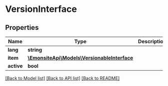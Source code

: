 # VersionInterface

## Properties
Name | Type | Description | Notes
------------ | ------------- | ------------- | -------------
**lang** | **string** |  | [optional] 
**item** | [**\EmonsiteApi\Models\VersionableInterface**](VersionableInterface.md) |  | [optional] 
**active** | **bool** |  | [optional] 

[[Back to Model list]](../../README.md#documentation-for-models) [[Back to API list]](../../README.md#documentation-for-api-endpoints) [[Back to README]](../../README.md)

